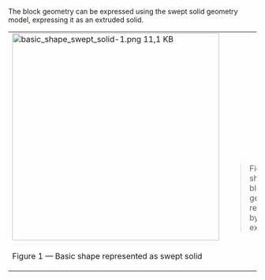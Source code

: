 The block geometry can be expressed using the swept solid geometry model, expressing it as an extruded solid.

<table summary="swept solid types">
 <tr>
  <td>
   <img src="../../../../figures/examples/basic_shape_swept_solid-1.png" width="420" height="420" alt="basic_shape_swept_solid-1.png 11,1 KB">
  </td>
  <td style=" vertical-align:bottom;">
   <blockquote>Figure 1 shows the block geometry represented by an extrusion.
   </blockquote>
  </td>
 </tr>
 <tr style="height:20px;">
  <td style=" vertical-align:bottom;">
   <p class="figure">Figure 1 &mdash; Basic shape represented as swept solid</p>
  </td>
  <td>&nbsp;
  </td>
 </tr>
</table>
